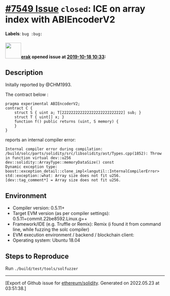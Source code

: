 # [\#7549 Issue](https://github.com/ethereum/solidity/issues/7549) `closed`: ICE on array index with ABIEncoderV2
**Labels**: `bug :bug:`


#### <img src="https://avatars.githubusercontent.com/u/20012009?u=61e903cf16bc5f3353db1d571401e2e71b6f61ed&v=4" width="50">[erak](https://github.com/erak) opened issue at [2019-10-18 10:33](https://github.com/ethereum/solidity/issues/7549):

## Description

Initally reported by @CHM1993.

The contract below :

```
pragma experimental ABIEncoderV2;
contract C {
    struct S { uint a; T[222222222222222222222222222] sub; }
    struct T { uint[] x; }
    function f() public returns (uint, S memory) {
    }
}
```
reports an internal compiler error:

```
Internal compiler error during compilation:
/build/solc/parts/solidity/src/libsolidity/ast/Types.cpp(1852): Throw in function virtual dev::u256 dev::solidity::ArrayType::memoryDataSize() const
Dynamic exception type: boost::exception_detail::clone_impl<langutil::InternalCompilerError>
std::exception::what: Array size does not fit u256.
[dev::tag_comment*] = Array size does not fit u256.
```


## Environment

- Compiler version: 0.5.11+
- Target EVM version (as per compiler settings): 0.5.11+commit.22be8592.Linux.g++
- Framework/IDE (e.g. Truffle or Remix): Remix (i found it from command line, while fuzzing the solc compiler)
- EVM execution environment / backend / blockchain client:
- Operating system: Ubuntu 18.04

## Steps to Reproduce

Run `./build/test/tools/solfuzzer`






-------------------------------------------------------------------------------



[Export of Github issue for [ethereum/solidity](https://github.com/ethereum/solidity). Generated on 2022.05.23 at 03:51:38.]
